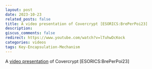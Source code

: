 ```yaml
---
layout: post
date: 2023-10-23
related_posts: false
title: A video presentation of Covercrypt [ESORICS:BrePerPoi23]
description:
giscus_comments: false
redirect: https://www.youtube.com/watch?v=lTuhwDcKock
categories: videos
tags: Key-Encapsulation-Mechanism
---
```


A <a href="https://www.youtube.com/watch?v=lTuhwDcKock">video presentation</a> of Covercrypt [ESORICS:BrePerPoi23]
